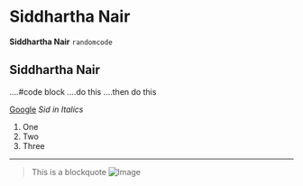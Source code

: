 # Siddhartha Nair
**Siddhartha Nair**   `randomcode`
## Siddhartha Nair

....#code block
....do this
....then do this

[Google](https://www.google.com)  *Sid in Italics*

1. One
2. Two
3. Three
---
> This is a blockquote
![Image](https://images.squarespace-cdn.com/content/v1/55cfb535e4b061baebe310df/1587472623697-IC8B3J3ZIZI0AMIE7U8G/sky+photo+for+website+home+page.jpeg?format=2500w)
